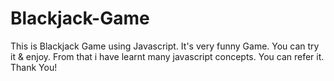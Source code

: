 # Blackjack-Game
This is Blackjack Game using Javascript. It's very funny Game.
You can try it & enjoy.
From that i have learnt many javascript concepts.
You can refer it.
Thank You!
